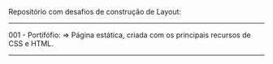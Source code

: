Repositório com desafios de construção de Layout:
<hr>
001 - Portifófio:
   => Página estática, criada com os principais recursos de CSS e HTML.
<hr>
